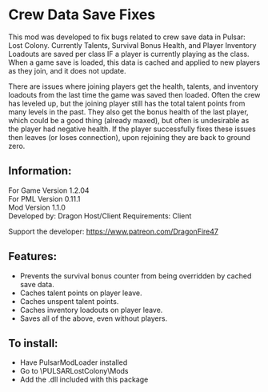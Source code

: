 # Crew Data Save Fixes

This mod was developed to fix bugs related to crew save data in Pulsar: Lost Colony. Currently Talents, Survival Bonus Health, and Player Inventory Loadouts are saved per class IF a player is currently playing as the class. When a game save is loaded, this data is cached and applied to new players as they join, and it does not update.  

There are issues where joining players get the health, talents, and inventory loadouts from the last time the game was saved then loaded. Often the crew has leveled up, but the joining player still has the total talent points from many levels in the past. They also get the bonus health of the last player, which could be a good thing (already maxed), but often is undesirable as the player had negative health. If the player successfully fixes these issues then leaves (or loses connection), upon rejoining they are back to ground zero.

## Information:
For Game Version 1.2.04  
For PML Version 0.11.1  
Mod Version 1.1.0  
Developed by: Dragon
Host/Client Requirements: Client

Support the developer: https://www.patreon.com/DragonFire47


## Features:
- Prevents the survival bonus counter from being overridden by cached save data.
- Caches talent points on player leave.
- Caches unspent talent points.
- Caches inventory loadouts on player leave.
- Saves all of the above, even without players.


## To install:  
- Have PulsarModLoader installed  
- Go to \PULSARLostColony\Mods  
- Add the .dll included with this package
